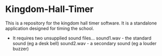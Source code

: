 # Kingdom-Hall-Timer
This is a repository for the kingdom hall timer software.
It is a standalone application designed for timing the school.

- It requires two unsupplied sound files...
sound1.wav - the standard sound (eg a desk bell)
sound2.wav - a secondary sound (eg a louder buzzer)
